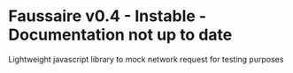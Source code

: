 # Faussaire v0.4 - Instable - Documentation not up to date
Lightweight javascript library to mock network request for testing purposes